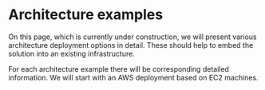 # Architecture examples

On this page, which is currently under construction, we will present various architecture deployment options in detail. 
These should help to embed the solution into an existing infrastructure. 

For each architecture example there will be corresponding detailed information. We will start with an AWS deployment based on EC2 machines.

